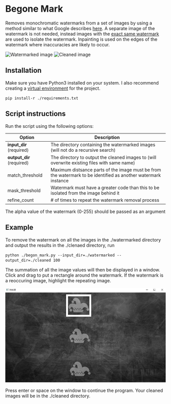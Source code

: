 # Begone Mark

Removes monochromatic watermarks from a set of images by using a method similar to what Google describes [here](https://www.youtube.com/watch?v=02Ywt87OpS4&feature=emb_logo).  A separate image of the watermark is not needed, instead images with the <u>exact same watermark</u> are used to isolate the watermark.  Inpainting is used on the edges of the watermark where inaccuracies are likely to occur.

![Watermarked image](./watermarked/l9.png)
![Cleaned image](./cleaned/12.png)

## Installation

Make sure you have Python3 installed on your system.  I also recommend creating a [virtual environment](https://docs.python.org/3/library/venv.html) for the project.
```
pip install-r ./requirements.txt
```

## Script instructions

Run the script using the following options:

| Option | Description |
| -- | -- |
| <b>input_dir</b> (required) | The directory containing the watermarked images (will not do a recursive search) |
| <b>output_dir</b> (required) | The directory to output the cleaned images to (will overwrite existing files with same name) |
| match_threshold | Maximum distsance parts of the image must be from the watermark to be identified as another watermark instance |
| mask_threshold | Watermark must have a greater code than this to be isolated from the image behind it |
| refine_count | # of times to repeat the watermark removal process |

The alpha value of the watermark (0-255) should be passed as an argument

## Example
To remove the watermark on all the images in the ./watermarked directory and output the results in the ./clenaed directory, run 
```
python ./begon_mark.py --input_dir=./watermarked --output_dir=./cleaned 100
```
The summation of all the image values will then be displayed in a window.  Click and drag to put a rectangle around the watermark.  If the watermark is a reoccuring image, highlight the repeating image.

![Watermark Summation](./rdme/identify.JPG)

Press enter or space on the window to continue the program.  Your cleaned images will be in the ./cleaned directory.
